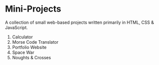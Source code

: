 # Mini-Projects

A collection of small web-based projects written primarily in HTML, CSS & JavaScript.

1. Calculator
2. Morse Code Translator
3. Portfolio Website
4. Space War
5. Noughts & Crosses
